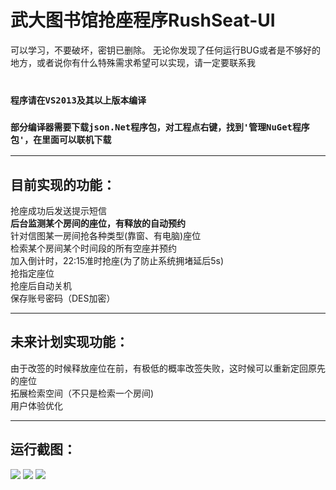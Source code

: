 ﻿# 武大图书馆抢座程序RushSeat-UI<br>
可以学习，不要破坏，密钥已删除。
无论你发现了任何运行BUG或者是不够好的地方，或者说你有什么特殊需求希望可以实现，请一定要联系我<br>
<br>
### `程序请在VS2013及其以上版本编译`<br>
### `部分编译器需要下载json.Net程序包，对工程点右键，找到'管理NuGet程序包'，在里面可以联机下载`<br>
- - -
## 目前实现的功能：<br>
抢座成功后发送提示短信<br>
**后台监测某个房间的座位，有释放的自动预约** <br>
针对信图某一房间抢各种类型(靠窗、有电脑)座位<br>
检索某个房间某个时间段的所有空座并预约<br>
加入倒计时，22:15准时抢座(为了防止系统拥堵延后5s)<br>
抢指定座位<br>
抢座后自动关机<br>
保存账号密码（DES加密）<br>
- - -
## 未来计划实现功能：<br>
由于改签的时候释放座位在前，有极低的概率改签失败，这时候可以重新定回原先的座位<br>
拓展检索空间（不只是检索一个房间)<br>
用户体验优化<br>
- - -
## 运行截图：<br>
![](https://github.com/spAurora/RushSeat-UI/blob/master/pic/2.png)
![](https://github.com/spAurora/RushSeat-UI/blob/master/pic/3.png)
![](https://github.com/spAurora/RushSeat-UI/blob/master/pic/1.jpg)
